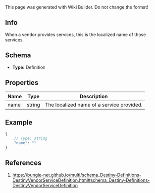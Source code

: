 <span class="wiki-builder">This page was generated with Wiki Builder. Do not change the format!</span>

## Info
When a vendor provides services, this is the localized name of those services.

## Schema
* **Type:** Definition

## Properties
Name | Type | Description
---- | ---- | -----------
name | string | The localized name of a service provided.

## Example
```javascript
{
    // Type: string
    "name": ""
}

```

## References
1. https://bungie-net.github.io/multi/schema_Destiny-Definitions-DestinyVendorServiceDefinition.html#schema_Destiny-Definitions-DestinyVendorServiceDefinition
